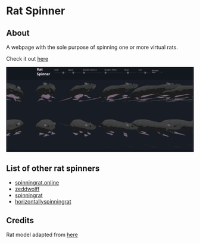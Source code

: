 # Rat Spinner

## About
A webpage with the sole purpose of spinning one or more virtual rats.

Check it out [here](https://eatmygoose.github.io/RatSpinner/index.html)

![Spinning Rats](./docs/PreviewAnimation_600px.gif)

## List of other rat spinners

- [spinningrat.online](https://spinningrat.online/)
- [zeddwolff](https://zeddwolff.itch.io/spinning-rat)
- [spinningrat](https://www.spinningrat.com/)
- [horizontallyspinningrat](https://www.horizontallyspinningrat.tk/)

## Credits
Rat model adapted from [here](https://creazilla.com/nodes/3160-rat-3d-model)


